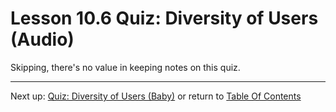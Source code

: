 # Lesson 10.6 Quiz: Diversity of Users (Audio)

Skipping, there's no value in keeping notes on this quiz.

- - -
Next up: [Quiz: Diversity of Users (Baby)](ND024_Part2_Lesson10_07.md) or return to [Table Of Contents](./ND024_TableOfContents.md)
